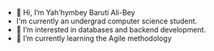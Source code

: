 - 👋 Hi, I’m Yah'hymbey Baruti Ali-Bey
- I'm currently an undergrad computer science student.
- 👀 I’m interested in databases and backend development.
- 🌱 I’m currently learning the Agile methodology

<!---
ybaruti/ybaruti is a ✨ special ✨ repository because its `README.md` (this file) appears on your GitHub profile.
You can click the Preview link to take a look at your changes.
--->
